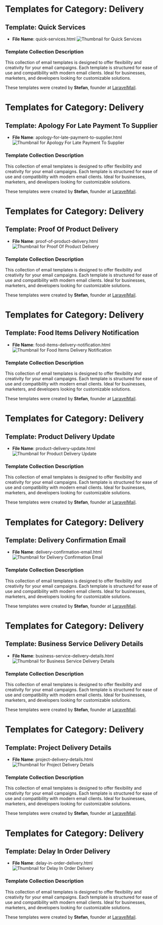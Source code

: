 # Templates for Category: Delivery

## Template: Quick Services
- **File Name**: quick-services.html
![Thumbnail for Quick Services](./quick-services.png)

### Template Collection Description
This collection of email templates is designed to offer flexibility and creativity for your email campaigns. Each template is structured for ease of use and compatibility with modern email clients. Ideal for businesses, marketers, and developers looking for customizable solutions.

These templates were created by **Stefan**, founder at [LaravelMail](https://laravelmail.com).

# Templates for Category: Delivery

## Template: Apology For Late Payment To Supplier
- **File Name**: apology-for-late-payment-to-supplier.html
![Thumbnail for Apology For Late Payment To Supplier](./apology-for-late-payment-to-supplier.png)

### Template Collection Description
This collection of email templates is designed to offer flexibility and creativity for your email campaigns. Each template is structured for ease of use and compatibility with modern email clients. Ideal for businesses, marketers, and developers looking for customizable solutions.

These templates were created by **Stefan**, founder at [LaravelMail](https://laravelmail.com).

# Templates for Category: Delivery

## Template: Proof Of Product Delivery
- **File Name**: proof-of-product-delivery.html
![Thumbnail for Proof Of Product Delivery](./proof-of-product-delivery.png)

### Template Collection Description
This collection of email templates is designed to offer flexibility and creativity for your email campaigns. Each template is structured for ease of use and compatibility with modern email clients. Ideal for businesses, marketers, and developers looking for customizable solutions.

These templates were created by **Stefan**, founder at [LaravelMail](https://laravelmail.com).

# Templates for Category: Delivery

## Template: Food Items Delivery Notification
- **File Name**: food-items-delivery-notification.html
![Thumbnail for Food Items Delivery Notification](./food-items-delivery-notification.png)

### Template Collection Description
This collection of email templates is designed to offer flexibility and creativity for your email campaigns. Each template is structured for ease of use and compatibility with modern email clients. Ideal for businesses, marketers, and developers looking for customizable solutions.

These templates were created by **Stefan**, founder at [LaravelMail](https://laravelmail.com).

# Templates for Category: Delivery

## Template: Product Delivery Update
- **File Name**: product-delivery-update.html
![Thumbnail for Product Delivery Update](./product-delivery-update.png)

### Template Collection Description
This collection of email templates is designed to offer flexibility and creativity for your email campaigns. Each template is structured for ease of use and compatibility with modern email clients. Ideal for businesses, marketers, and developers looking for customizable solutions.

These templates were created by **Stefan**, founder at [LaravelMail](https://laravelmail.com).

# Templates for Category: Delivery

## Template: Delivery Confirmation Email
- **File Name**: delivery-confirmation-email.html
![Thumbnail for Delivery Confirmation Email](./delivery-confirmation-email.png)

### Template Collection Description
This collection of email templates is designed to offer flexibility and creativity for your email campaigns. Each template is structured for ease of use and compatibility with modern email clients. Ideal for businesses, marketers, and developers looking for customizable solutions.

These templates were created by **Stefan**, founder at [LaravelMail](https://laravelmail.com).

# Templates for Category: Delivery

## Template: Business Service Delivery Details
- **File Name**: business-service-delivery-details.html
![Thumbnail for Business Service Delivery Details](./business-service-delivery-details.png)

### Template Collection Description
This collection of email templates is designed to offer flexibility and creativity for your email campaigns. Each template is structured for ease of use and compatibility with modern email clients. Ideal for businesses, marketers, and developers looking for customizable solutions.

These templates were created by **Stefan**, founder at [LaravelMail](https://laravelmail.com).

# Templates for Category: Delivery

## Template: Project Delivery Details
- **File Name**: project-delivery-details.html
![Thumbnail for Project Delivery Details](./project-delivery-details.png)

### Template Collection Description
This collection of email templates is designed to offer flexibility and creativity for your email campaigns. Each template is structured for ease of use and compatibility with modern email clients. Ideal for businesses, marketers, and developers looking for customizable solutions.

These templates were created by **Stefan**, founder at [LaravelMail](https://laravelmail.com).

# Templates for Category: Delivery

## Template: Delay In Order Delivery
- **File Name**: delay-in-order-delivery.html
![Thumbnail for Delay In Order Delivery](./delay-in-order-delivery.png)

### Template Collection Description
This collection of email templates is designed to offer flexibility and creativity for your email campaigns. Each template is structured for ease of use and compatibility with modern email clients. Ideal for businesses, marketers, and developers looking for customizable solutions.

These templates were created by **Stefan**, founder at [LaravelMail](https://laravelmail.com).

